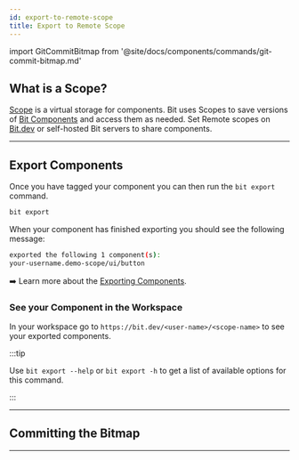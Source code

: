 ```yaml
---
id: export-to-remote-scope
title: Export to Remote Scope
---
```


import GitCommitBitmap from '@site/docs/components/commands/git-commit-bitmap.md'

## What is a Scope?

[Scope](/bit-scopes/remote-scope) is a virtual storage for components. Bit uses Scopes to save versions of [Bit Components](/bit-components/component-overview) and access them as needed. Set Remote scopes on [Bit.dev](https://bit.dev) or self-hosted Bit servers to share components.

---

## Export Components

Once you have tagged your component you can then run the `bit export` command.

```bash
bit export
```

When your component has finished exporting you should see the following message:

```bash
exported the following 1 component(s):
your-username.demo-scope/ui/button
```

:arrow_right: Learn more about the [Exporting Components](https://bit-components/exporting-components).

### See your Component in the Workspace

In your workspace go to `https://bit.dev/<user-name>/<scope-name>` to see your exported components.

:::tip

Use `bit export --help` or `bit export -h` to get a list of available options for this command.

:::

---

## Committing the Bitmap

<GitCommitBitmap />

---
